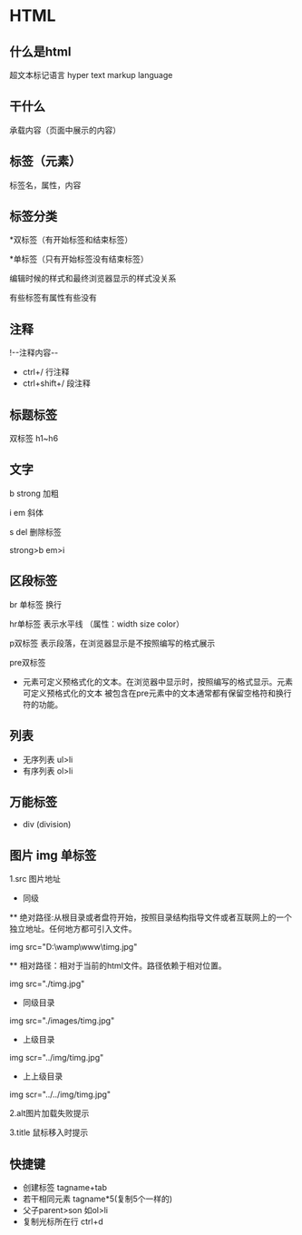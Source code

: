 # HTML

## 什么是html
超文本标记语言 hyper text markup language

## 干什么
承载内容（页面中展示的内容）

## 标签（元素）

标签名，属性，内容

## 标签分类


*双标签（有开始标签和结束标签）

*单标签（只有开始标签没有结束标签）

编辑时候的样式和最终浏览器显示的样式没关系

有些标签有属性有些没有
## 注释
!--注释内容--
* ctrl+/   行注释
* ctrl+shift+/   段注释
## 标题标签

双标签 h1~h6
## 文字
b strong 加粗

i em 斜体

s del 删除标签

strong>b em>i
## 区段标签

br 单标签  换行

hr单标签 表示水平线 （属性：width size color）

p双标签  表示段落，在浏览器显示是不按照编写的格式展示

pre双标签  
* 元素可定义预格式化的文本。在浏览器中显示时，按照编写的格式显示。元素可定义预格式化的文本
         被包含在pre元素中的文本通常都有保留空格符和换行符的功能。
## 列表
* 无序列表 ul>li
* 有序列表 ol>li
## 万能标签
* div (division)
 ## 图片 img 单标签
 
  1.src 图片地址
  
  
  * 同级
  
   ** 绝对路径:从根目录或者盘符开始，按照目录结构指导文件或者互联网上的一个独立地址。任何地方都可引入文件。
  
  img src="D:\wamp\www\timg.jpg"
  
  ** 相对路径：相对于当前的html文件。路径依赖于相对位置。
  
   img src="./timg.jpg"
   
   * 同级目录
   
   img src="./images/timg.jpg"
   
   * 上级目录
   
   img scr="../img/timg.jpg"
   
   * 上上级目录
   
   img scr="../../img/timg.jpg"
   
  2.alt图片加载失败提示
   
  3.title 鼠标移入时提示

## 快捷键
* 创建标签 tagname+tab
* 若干相同元素 tagname*5(复制5个一样的)
* 父子parent>son  如ol>li
* 复制光标所在行 ctrl+d